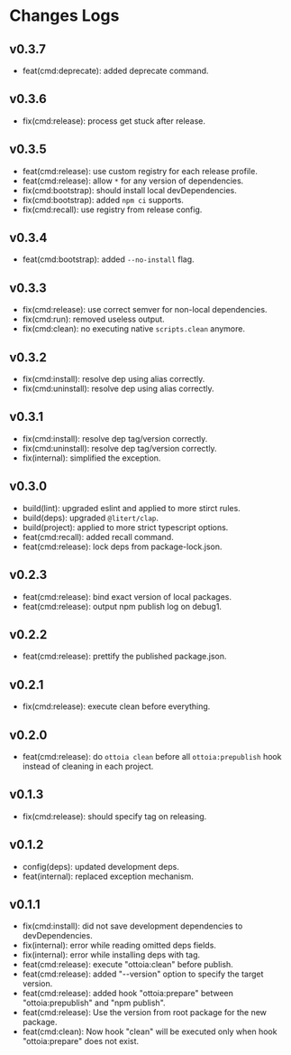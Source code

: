 # Changes Logs

## v0.3.7

-   feat(cmd:deprecate): added deprecate command.

## v0.3.6

-   fix(cmd:release): process get stuck after release.

## v0.3.5

-   feat(cmd:release): use custom registry for each release profile.
-   feat(cmd:release): allow `*` for any version of dependencies.
-   fix(cmd:bootstrap): should install local devDependencies.
-   fix(cmd:bootstrap): added `npm ci` supports.
-   fix(cmd:recall): use registry from release config.

## v0.3.4

-   feat(cmd:bootstrap): added `--no-install` flag.

## v0.3.3

-   fix(cmd:release): use correct semver for non-local dependencies.
-   fix(cmd:run): removed useless output.
-   fix(cmd:clean): no executing native `scripts.clean` anymore.

## v0.3.2

-   fix(cmd:install): resolve dep using alias correctly.
-   fix(cmd:uninstall): resolve dep using alias correctly.

## v0.3.1

-   fix(cmd:install): resolve dep tag/version correctly.
-   fix(cmd:uninstall): resolve dep tag/version correctly.
-   fix(internal): simplified the exception.

## v0.3.0

-   build(lint): upgraded eslint and applied to more stirct rules.
-   build(deps): upgraded `@litert/clap`.
-   build(project): applied to more strict typescript options.
-   feat(cmd:recall): added recall command.
-   feat(cmd:release): lock deps from package-lock.json.

## v0.2.3

-   feat(cmd:release): bind exact version of local packages.
-   feat(cmd:release): output npm publish log on debug1.

## v0.2.2

-   feat(cmd:release): prettify the published package.json.

## v0.2.1

-   fix(cmd:release): execute clean before everything.

## v0.2.0

-   feat(cmd:release): do `ottoia clean` before all `ottoia:prepublish` hook instead of cleaning in
    each project.

## v0.1.3

- fix(cmd:release): should specify tag on releasing.

## v0.1.2

- config(deps): updated development deps.
- feat(internal): replaced exception mechanism.

## v0.1.1

- fix(cmd:install): did not save development dependencies to devDependencies.
- fix(internal): error while reading omitted deps fields.
- fix(internal): error while installing deps with tag.
- feat(cmd:release): execute "ottoia:clean" before publish.
- feat(cmd:release): added "--version" option to specify the target version.
- feat(cmd:release): added hook "ottoia:prepare" between "ottoia:prepublish" and "npm publish".
- feat(cmd:release): Use the version from root package for the new package.
- feat(cmd:clean): Now hook "clean" will be executed only when hook "ottoia:prepare" does not exist.
